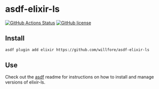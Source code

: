 # asdf-elixir-ls

[![GitHub Actions Status](https://github.com/juantascon/asdf-elixir-ls/actions/workflows/workflow.yml/badge.svg)](https://github.com/juantascon/asdf-elixir-ls/actions)
[![GitHub license](https://img.shields.io/github/license/juantascon/asdf-elixir-ls?style=plastic)](https://github.com/juantascon/asdf-elixir-ls/blob/main/LICENSE)

## Install

```bash
asdf plugin add elixir https://github.com/willfore/asdf-elixir-ls
```

## Use

Check out the [asdf](https://github.com/asdf-vm/asdf) readme for instructions on how to install and manage versions of elixir-ls.
